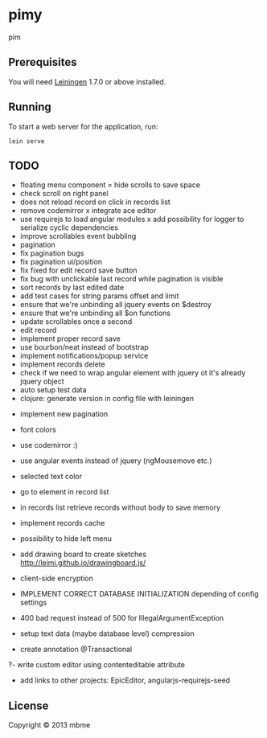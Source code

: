 # pimy

pim

## Prerequisites

You will need [Leiningen][1] 1.7.0 or above installed.

[1]: https://github.com/technomancy/leiningen

## Running

To start a web server for the application, run:

    lein serve

## TODO
+ floating menu component
= hide scrolls to save space
+ check scroll on right panel
+ does not reload record on click in records list
+ remove codemirror
x integrate ace editor
+ use requirejs to load angular modules
x add possibility for logger to serialize cyclic dependencies
+ improve scrollables event bubbling
+ pagination
+ fix pagination bugs
+ fix pagination ui/position
+ fix fixed for edit record save button
+ fix bug with unclickable last record while pagination is visible
+ sort records by last edited date
+ add test cases for string params offset and limit
+ ensure that we're unbinding all jquery events on $destroy
+ ensure that we're unbinding all $on functions
+ update scrollables once a second
+ edit record
+ implement proper record save
+ use bourbon/neat instead of bootstrap
+ implement notifications/popup service
+ implement records delete
+ check if we need to wrap angular element with jquery ot it's already jquery object
+ auto setup test data
+ clojure: generate version in config file with leiningen


- implement new pagination
- font colors

- use codemirror :)

- use angular events instead of jquery (ngMousemove etc.)

- selected text color

- go to element in record list

- in records list retrieve records without body to save memory

- implement records cache
- possibility to hide left menu
- add drawing board to create sketches http://leimi.github.io/drawingboard.js/
- client-side encryption
- IMPLEMENT CORRECT DATABASE INITIALIZATION depending of config settings
- 400 bad request instead of 500 for IllegalArgumentException
- setup text data (maybe database level) compression
- create annotation @Transactional

?- write custom editor using contenteditable attribute

- add links to other projects: EpicEditor, angularjs-requirejs-seed

## License

Copyright © 2013 mbme
